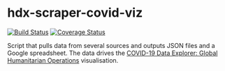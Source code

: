 # hdx-scraper-covid-viz
[![Build Status](https://github.com/OCHA-DAP/hdx-scraper-covid-viz/actions/workflows/run-python-tests.yml/badge.svg)](https://github.com/OCHA-DAP/hdx-scraper-covid-viz/actions/workflows/run-python-tests.yml) [![Coverage Status](https://coveralls.io/repos/github/OCHA-DAP/hdx-scraper-covid-viz/badge.svg?branch=main&ts=1)](https://coveralls.io/github/OCHA-DAP/hdx-scraper-covid-viz?branch=main)

Script that pulls data from several sources and outputs JSON files and a Google 
spreadsheet. The data drives the [COVID-19 Data Explorer:
Global Humanitarian Operations](https://data.humdata.org/visualization/covid19-humanitarian-operations/) 
visualisation.
